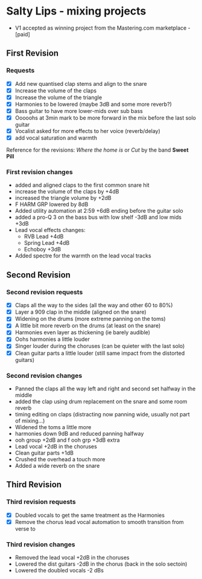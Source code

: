 # Salty Lips - mixing projects

- V1 accepted as winning project from the Mastering.com marketplace - [paid]

## First Revision

### Requests

- [x] Add new quantised clap stems and align to the snare
- [x] Increase the volume of the claps
- [x] Increase the volume of the triangle
- [x] Harmonies to be lowered (maybe 3dB and some more reverb?)
- [x] Bass guitar to have more lower-mids over sub bass
- [x] Ooooohs at 3min mark to be more forward in the mix before the last solo guitar
- [x] Vocalist asked for more effects to her voice (reverb/delay)
- [x] add vocal saturation and warmth

Reference for the revisions: _Where the home is_ or _Cut_ by the band **Sweet Pill**

### First revision changes

- added and aligned claps to the first common snare hit
- increase the volume of the claps by +4dB
- increased the triangle volume by +2dB
- F HARM GRP lowered by 8dB
- Added utility automation at 2:59 +6dB ending before the guitar solo
- added a pro-Q 3 on the bass bus with low shelf -3dB and low mids +3dB
- Lead vocal effects changes:
  - RVB Lead +4dB
  - Spring Lead +4dB
  - Echoboy +3dB
- Added spectre for the warmth on the lead vocal tracks

## Second Revision

### Second revision requests

- [x] Claps all the way to the sides (all the way and other 60 to 80%)
- [x] Layer a 909 clap in the middle (aligned on the snare)
- [x] Widening on the drums (more extreme panning on the toms)
- [x] A little bit more reverb on the drums (at least on the snare)
- [x] Harmonies even layer as thickening (ie barely audible)
- [x] Oohs harmonies a little louder
- [x] Singer louder during the choruses (can be quieter with the last solo)
- [x] Clean guitar parts a little louder (still same impact from the distorted guitars)

### Second revision changes

- Panned the claps all the way left and right and second set halfway in the middle
- added the clap using drum replacement on the snare and some room reverb
- timing editing on claps (distracting now panning wide, usually not part of mixing...)
- Widened the toms a little more
- harmonies down 9dB and reduced panning halfway
- ooh group +2dB and f ooh grp +3dB extra
- Lead vocal +2dB in the choruses
- Clean guitar parts +1dB
- Crushed the overhead a touch more
- Added a wide reverb on the snare

## Third Revision

### Third revision requests

- [x] Doubled vocals to get the same treatment as the Harmonies
- [x] Remove the chorus lead vocal automation to smooth transition from verse to

### Third revision changes

- Removed the lead vocal +2dB in the choruses
- Lowered the dist guitars -2dB in the chorus (back in the solo sectoin)
- Lowered the doubled vocals -2 dBs
